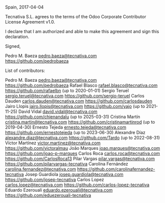 Spain, 2017-04-04

Tecnativa S.L. agrees to the terms of the Odoo Corporate Contributor License
Agreement v1.0.

I declare that I am authorized and able to make this agreement and sign this
declaration.

Signed,

Pedro M. Baeza pedro.baeza@tecnativa.com https://github.com/pedrobaeza

List of contributors:

Pedro M. Baeza pedro.baeza@tecnativa.com https://github.com/pedrobaeza
Rafael Blasco rafael.blasco@tecnativa.com https://github.com/rafaelbn (up to 2020-01-01)
Sergio Teruel sergio.teruel@tecnativa.com https://github.com/sergio-teruel
Carlos Dauden carlos.dauden@tecnativa.com https://github.com/carlosdauden
Jairo Llopis jairo.llopis@tecnativa.com https://github.com/yajo (up to 2021-11-25)
David Vidal david.vidal@tecnativa.com https://github.com/chienandalu (up to 2025-03-31)
Cristina Martín cristina.martin@tecnativa.com https://github.com/cristinamartinrod (up to 2019-04-30)
Ernesto Tejeda ernesto.tejeda@tecnativa.com https://github.com/ernestotejeda (up to 2023-06-30)
Alexandre Díaz alexandre.diaz@tecnativa.com https://github.com/Tardo (up to 2022-08-31)
Víctor Martínez victor.martinez@tecnativa.com https://github.com/victoralmau
João Marques joao.marques@tecnativa.com https://github.com/joao-p-marques
Carlos Roca carlos.roca@tecnativa.com https://github.com/CarlosRoca13
Pilar Vargas pilar.vargas@tecnativa.com https://github.com/pilarvargas-tecnativa
Carolina Fernández carolina.fernandez@tecnativa.com https://github.com/carolinafernandez-tecnativa
Josep Guardiola josep.guardiola@tecnativa.com https://github.com/josep-tecnativa
Carlos Lopez carlos.lopez@tecnativa.com https://github.com/carlos-lopez-tecnativa
Eduardo Ezerouali eduardo.ezerouali@tecnativa.com https://github.com/eduezerouali-tecnativa